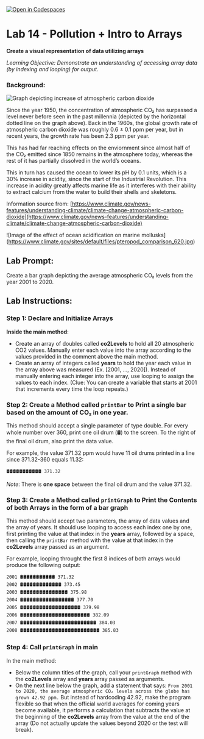 [![Open in Codespaces](https://classroom.github.com/assets/launch-codespace-2972f46106e565e64193e422d61a12cf1da4916b45550586e14ef0a7c637dd04.svg)](https://classroom.github.com/open-in-codespaces?assignment_repo_id=18953859)
# Lab 14 - Pollution + Intro to Arrays

**Create a visual representation of data utilizing arrays**

_Learning Objective: Demonstrate an understanding of accessing array data (by indexing and looping) for output._

### Background:

![Graph depicting increase of atmospheric carbon dioxide](https://www.climate.gov/sites/default/files/BAMS_SOTC_2019_co2_paleo_1000px.jpg)

Since the year 1950, the concentration of atmospheric CO₂ has surpassed a level never before seen in the past millennia (depicted by the horizontal dotted line on the graph above). Back in the 1960s, the global growth rate of atmospheric carbon dioxide was roughly 0.6 ± 0.1 ppm per year, but in recent years, the growth rate has been 2.3 ppm per year.

This has had far reaching effects on the enviornment since almost half of the CO₂ emitted since 1850 remains in the atmosphere today, whereas the rest of it has partially dissolved in the world’s oceans.

This in turn has caused the ocean to lower its pH by 0.1 units, which is a 30% increase in acidity, since the start of the Industrial Revolution. This increase in acidity greatly affects marine life as it interferes with their ability to extract calcium from the water to build their shells and skeletons.

Information source from: [https://www.climate.gov/news-features/understanding-climate/climate-change-atmospheric-carbon-dioxide](https://www.climate.gov/news-features/understanding-climate/climate-change-atmospheric-carbon-dioxide)

![Image of the effect of ocean acidification on marine mollusks]
(https://www.climate.gov/sites/default/files/pteropod_comparison_620.jpg)

## Lab Prompt:
Create a bar graph depicting the average atmospheric CO₂ levels from the year 2001 to 2020.

## Lab Instructions:

### Step 1: Declare and Initialize Arrays
**Inside the main method**:
- Create an array of doubles called **co2Levels** to hold all 20 atmospheric CO2 values. Manually enter each value into the array according to the values provided in the comment above the main method.
- Create an array of integers called **years** to hold the year each value in the array above was measured (Ex. [2001, ..., 2020]). Instead of manually entering each integer into the array, use looping to assign the values to each index. (Clue: You can create a variable that starts at 2001 that increments every time the loop repeats.)

### Step 2: Create a Method called ``printBar`` to Print a single bar based on the amount of CO₂ in one year.
This method should accept a single parameter of type double. For every whole number over 360, print one oil drum (🛢) to the screen. To the right of the final oil drum, also print the data value.

For example, the value 371.32 ppm would have 11 oil drums printed in a line since 371.32-360 equals 11.32:

```
🛢🛢🛢🛢🛢🛢🛢🛢🛢🛢🛢 371.32
```
*Note*: There is **one space** between the final oil drum and the value 371.32. 

### Step 3: Create a Method called ``printGraph`` to Print the Contents of both Arrays in the form of a bar graph
This method should accept two parameters, the array of data values and the array of years. It should use looping to access each index one by one, first printing the value at that index in the **years** array, followed by a space, then calling the ``printBar`` method with the value at that index in the **co2Levels** array passed as an argument.

For example, looping throught the first 8 indices of both arrays would produce the following output:

```
2001 🛢🛢🛢🛢🛢🛢🛢🛢🛢🛢🛢 371.32
2002 🛢🛢🛢🛢🛢🛢🛢🛢🛢🛢🛢🛢🛢 373.45
2003 🛢🛢🛢🛢🛢🛢🛢🛢🛢🛢🛢🛢🛢🛢🛢 375.98
2004 🛢🛢🛢🛢🛢🛢🛢🛢🛢🛢🛢🛢🛢🛢🛢🛢🛢 377.70
2005 🛢🛢🛢🛢🛢🛢🛢🛢🛢🛢🛢🛢🛢🛢🛢🛢🛢🛢🛢 379.98
2006 🛢🛢🛢🛢🛢🛢🛢🛢🛢🛢🛢🛢🛢🛢🛢🛢🛢🛢🛢🛢🛢🛢 382.09
2007 🛢🛢🛢🛢🛢🛢🛢🛢🛢🛢🛢🛢🛢🛢🛢🛢🛢🛢🛢🛢🛢🛢🛢🛢 384.03
2008 🛢🛢🛢🛢🛢🛢🛢🛢🛢🛢🛢🛢🛢🛢🛢🛢🛢🛢🛢🛢🛢🛢🛢🛢🛢 385.83
```

### Step 4: Call ``printGraph`` in main
In the main method:
- Below the column titles of the graph, call your ``printGraph`` method with the **co2Levels** array and **years** array passed as arguments.
- On the next line below the graph, add a statement that says:
```From 2001 to 2020, the average atmospheric CO₂ levels across the globe has grown 42.92 ppm.```
But instead of hardcoding 42.92, make the program flexible so that when the official world averages for coming years become available, it performs a calculation that subtracts the value at the beginning of the **co2Levels** array from the value at the end of the array (Do not actually update the values beyond 2020 or the test will break).